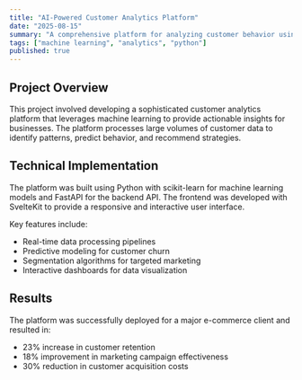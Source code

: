 ```yaml
---
title: "AI-Powered Customer Analytics Platform"
date: "2025-08-15"
summary: "A comprehensive platform for analyzing customer behavior using machine learning models."
tags: ["machine learning", "analytics", "python"]
published: true
---
```


## Project Overview

This project involved developing a sophisticated customer analytics platform that leverages machine learning to provide actionable insights for businesses. The platform processes large volumes of customer data to identify patterns, predict behavior, and recommend strategies.

## Technical Implementation

The platform was built using Python with scikit-learn for machine learning models and FastAPI for the backend API. The frontend was developed with SvelteKit to provide a responsive and interactive user interface.

Key features include:
- Real-time data processing pipelines
- Predictive modeling for customer churn
- Segmentation algorithms for targeted marketing
- Interactive dashboards for data visualization

## Results

The platform was successfully deployed for a major e-commerce client and resulted in:
- 23% increase in customer retention
- 18% improvement in marketing campaign effectiveness
- 30% reduction in customer acquisition costs